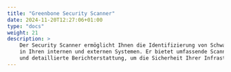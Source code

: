 ```yaml
---
title: "Greenbone Security Scanner"
date: 2024-11-20T12:27:06+01:00
type: "docs"
weight: 21
description: >
    Der Security Scanner ermöglicht Ihnen die Identifizierung von Schwachstellen
    in Ihren internen und externen Systemen. Er bietet umfassende Scanning-Funktionen
    und detaillierte Berichterstattung, um die Sicherheit Ihrer Infrastruktur zu gewährleisten.
---
```

